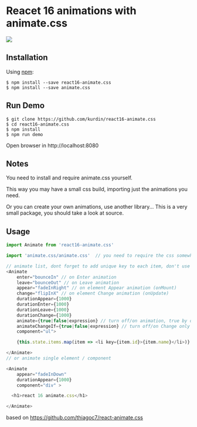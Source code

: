 # Reacet 16 animations with animate.css

<img src="https://cloud.githubusercontent.com/assets/6027060/25237321/4f1a39fa-25b8-11e7-8269-1743f8b8552e.gif"/>

## Installation

Using [npm](https://www.npmjs.com/):

    $ npm install --save react16-animate.css
    $ npm install --save animate.css

## Run Demo

    $ git clone https://github.com/kurdin/react16-animate.css
    $ cd react16-animate.css
    $ npm install
    $ npm run demo

Open browser in http://localhost:8080

## Notes

You need to install and require animate.css yourself.

This way you may have a small css build, importing just the animations you need.

Or you can create your own animations, use another library... This is a very small package, you should take a look at source.

## Usage

```js
import Animate from 'react16-animate.css'

import 'animate.css/animate.css'  // you need to require the css somewhere

// animate list, dont forget to add unique key to each item, don't use array index!!!
<Animate
    enter="bounceIn" // on Enter animation
    leave="bounceOut" // on Leave animation
    appear="fadeInRight" // on element Appear animation (onMount)
    change="flipInX" // on element Change animation (onUpdate)
    durationAppear={1000}
    durationEnter={1000}
    durationLeave={1000}
    durationChange={1000}
    animate={true|false|expression} // turn off/on animation, true by default
    animateChangeIf={true|false|expression} // turn off/on Change only animation, true by default
    component="ul">

    {this.state.items.map(item => <li key={item.id}>{item.name}</li>)}

</Animate>
// or animate single element / component

<Animate
    appear="fadeInDown"
    durationAppear={1000}
    component="div" >

  <h1>react 16 animate.css</h1>

</Animate>
```

based on https://github.com/thiagoc7/react-animate.css
